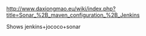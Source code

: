 http://www.daxiongmao.eu/wiki/index.php?title=Sonar_%2B_maven_configuration_%2B_Jenkins

Shows jenkins+jococo+sonar
